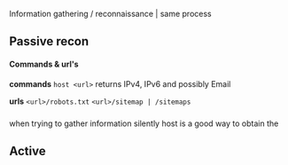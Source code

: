 Information gathering / reconnaissance | same process

## Passive recon
#### Commands & url's
**commands**
`host <url>` returns IPv4, IPv6 and possibly Email 

**urls**
`<url>/robots.txt`
`<url>/sitemap | /sitemaps`


### 
when trying to gather information silently host is a good way to obtain the 




## Active




## 







